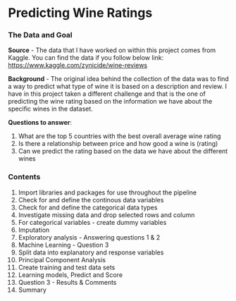 # Predicting Wine Ratings

### The Data and Goal

<b>Source</b> - The data that I have worked on within this project comes from Kaggle. You can find the data if you follow below link: <br>https://www.kaggle.com/zynicide/wine-reviews

<b>Background</b> - The original idea behind the collection of the data was to find a way to predict what type of wine it is based on a description and review. I have in this project taken a different challenge and that is the one of predicting the wine rating based on the information we have about the specific wines in the dataset.

<b>Questions to answer</b>:
1. What are the top 5 countries with the best overall average wine rating
2. Is there a relationship between price and how good a wine is (rating)
3. Can we predict the rating based on the data we have about the different wines

### Contents

1. Import libraries and packages for use throughout the pipeline
2. Check for and define the continous data variables
3. Check for and define the categorical data types
4. Investigate missing data and drop selected rows and column
5. For categorical variables - create dummy variables
6. Imputation
7. Exploratory analysis - Answering questions 1 & 2
8. Machine Learning - Question 3
9. Split data into explanatory and response variables
10. Principal Component Analysis
11. Create training and test data sets
12. Learning models, Predict and Score
13. Question 3 - Results & Comments
14. Summary

